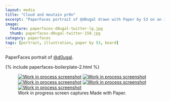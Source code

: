 ```yaml
---
layout: media
title: "Cloud and moutain pr0n"
excerpt: "PaperFaces portrait of @d0ugal drawn with Paper by 53 on an iPad."
image: 
  feature: paperfaces-d0ugal-twitter-lg.jpg
  thumb: paperfaces-d0ugal-twitter-150.jpg
category: paperfaces
tags: [portrait, illustration, paper by 53, beard]
---
```


PaperFaces portrait of [@d0ugal](http://twitter.com/d0ugal).

{% include paperfaces-boilerplate-2.html %}

<figure class="third">
	<a href="{{ site.url }}/images/paperfaces-d0ugal-process-1-lg.jpg"><img src="{{ site.url }}/images/paperfaces-d0ugal-process-1-600.jpg" alt="Work in process screenshot"></a>
	<a href="{{ site.url }}/images/paperfaces-d0ugal-process-2-lg.jpg"><img src="{{ site.url }}/images/paperfaces-d0ugal-process-2-600.jpg" alt="Work in process screenshot"></a>
	<a href="{{ site.url }}/images/paperfaces-d0ugal-process-3-lg.jpg"><img src="{{ site.url }}/images/paperfaces-d0ugal-process-3-600.jpg" alt="Work in process screenshot"></a>
	<a href="{{ site.url }}/images/paperfaces-d0ugal-process-4-lg.jpg"><img src="{{ site.url }}/images/paperfaces-d0ugal-process-4-600.jpg" alt="Work in process screenshot"></a>
	<a href="{{ site.url }}/images/paperfaces-d0ugal-process-5-lg.jpg"><img src="{{ site.url }}/images/paperfaces-d0ugal-process-5-600.jpg" alt="Work in process screenshot"></a>
	<figcaption>Work in progress screen captures Made with Paper.</figcaption>
</figure>